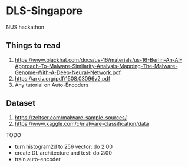 # DLS-Singapore
NUS hackathon

## Things to read
1. https://www.blackhat.com/docs/us-16/materials/us-16-Berlin-An-AI-Approach-To-Malware-Similarity-Analysis-Mapping-The-Malware-Genome-With-A-Deep-Neural-Network.pdf
2. https://arxiv.org/pdf/1508.03096v2.pdf
3. Any tutorial on Auto-Encoders

## Dataset
1. https://zeltser.com/malware-sample-sources/
2. https://www.kaggle.com/c/malware-classification/data

TODO
- turn histogram2d to 256 vector: do 2:00
- create DL architecture and test: do 2:00
- train auto-encoder
